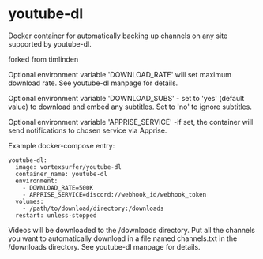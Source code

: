 # youtube-dl
Docker container for automatically backing up channels on any site supported by youtube-dl.

forked from timlinden

Optional environment variable 'DOWNLOAD_RATE' will set maximum download rate. See youtube-dl manpage for details.

Optional environment variable 'DOWNLOAD_SUBS' - set to 'yes' (default value) to download and embed any subtitles. Set to 'no' to ignore subtitles.

Optional environment variable 'APPRISE_SERVICE' -if set, the container will send notifications to chosen service via Apprise.

Example docker-compose entry:

```
youtube-dl:
  image: vortexsurfer/youtube-dl
  container_name: youtube-dl
  environment:
    - DOWNLOAD_RATE=500K
    - APPRISE_SERVICE=discord://webhook_id/webhook_token
  volumes:
    - /path/to/download/directory:/downloads
  restart: unless-stopped
```

Videos will be downloaded to the /downloads directory. Put all the channels you want to automatically download in a file named channels.txt in the /downloads directory. See youtube-dl manpage for details.
